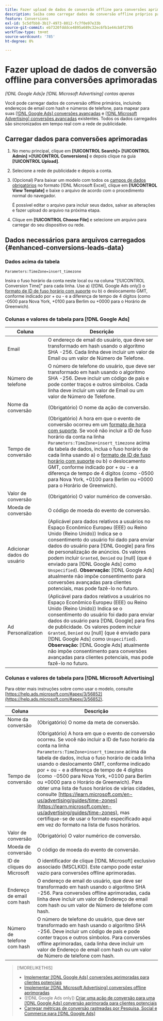 ```yaml
---
title: Fazer upload de dados de conversão offline para conversões aprimoradas
description: Saiba como carregar dados de conversão offline próprios para mapear a [!DNL Google Ads] conversões avançadas para clientes potenciais e [!DNL Microsoft Advertising] conversões avançadas.
feature: Conversions
exl-id: 5c5dfbb8-3b17-4973-8012-fc7f0e97e33b
source-git-commit: eb7320fdddce4895a689c32ec6fb1e44cb8f2705
workflow-type: tm+mt
source-wordcount: '785'
ht-degree: 0%

---
```


# Fazer upload de dados de conversão offline para conversões aprimoradas

*[!DNL Google Ads]e [!DNL Microsoft Advertising] contas apenas*

Você pode carregar dados de conversão offline primários, incluindo endereços de email com hash e números de telefone, para mapear para suas [[!DNL Google Ads] conversões avançadas](/help/search-social-commerce/admin/conversion-metrics/conversion-action-google.md) e [[!DNL Microsoft Advertising] conversões avançadas](https://help.ads.microsoft.com/#apex/ads/en/60178) existentes. Todos os dados carregados são sincronizados em tempo real com a rede de publicidade.

## Carregar dados para conversões aprimoradas

1. No menu principal, clique em **[!UICONTROL Search]> [!UICONTROL Admin] >[!UICONTROL Conversions]** e depois clique na guia **[!UICONTROL Upload]**.

1. Selecione a rede de publicidade e depois a conta.

1. (Opcional) Para baixar um modelo com todos os [campos de dados obrigatórios](#enhanced-conversions-leads-data) no formato [!DNL Microsoft Excel], clique em **[!UICONTROL View Template]** e baixe o arquivo de acordo com o procedimento normal do navegador.

   É possível editar o arquivo para incluir seus dados, salvar as alterações e fazer upload do arquivo na próxima etapa.

1. Clique em **[!UICONTROL Choose File]** e selecione um arquivo para carregar do seu dispositivo ou rede.

## Dados necessários para arquivos carregados {#enhanced-conversions-leads-data}

### Dados acima da tabela

`Parameters:TimeZone=insert_timezone`

Insira o fuso horário da conta neste local ou na coluna &quot;[!UICONTROL Conversion Time]&quot; para cada linha. Use a\) ([!DNL Google Ads only]) o [formato de ID de fuso horário com suporte](https://developers.google.com/google-ads/api/data/codes-formats#timezone_ids) ou b\) o deslocamento GMT, conforme indicado por + ou - e a diferença de tempo de 4 dígitos (como -0500 para Nova York, +0100 para Berlim ou +0000 para o Horário de Greenwich).

### Colunas e valores de tabela para [!DNL Google Ads]

| Coluna | Descrição |
| ------ | ----------- |
| Email | O endereço de email do usuário, que deve ser transformado em hash usando o algoritmo SHA -256. Cada linha deve incluir um valor de Email ou um valor de Número de Telefone. |
| Número de telefone | O número de telefone do usuário, que deve ser transformado em hash usando o algoritmo SHA -256. Deve incluir um código de país e pode conter traços e outros símbolos. Cada linha deve incluir um valor de Email ou um valor de Número de Telefone. |
| Nome da conversão | (Obrigatório) O nome da ação de conversão. |
| Tempo de conversão | (Obrigatório) A hora em que o evento de conversão ocorreu em um [formato de hora com suporte](https://support.google.com/google-ads/answer/7014069#prepare_data). Se você não incluir a ID de fuso horário da conta na linha `Parameters:TimeZone=insert_timezone` acima da tabela de dados, inclua o fuso horário de cada linha usando a\) o [formato de ID de fuso horário com suporte](https://developers.google.com/google-ads/api/data/codes-formats#timezone_ids) ou b\) o deslocamento GMT, conforme indicado por + ou - e a diferença de tempo de 4 dígitos (como -0500 para Nova York, +0100 para Berlim ou +0000 para o Horário de Greenwich). |
| Valor de conversão | (Obrigatório) O valor numérico de conversão. |
| Moeda de conversão | O código de moeda do evento de conversão. |
| Adicionar dados do usuário | (Aplicável para dados relativos a usuários no Espaço Econômico Europeu (EEE) ou Reino Unido (Reino Unido)) Indica se o consentimento do usuário foi dado para enviar dados do usuário para [!DNL Google] para fins de personalização de anúncios. Os valores podem incluir `Granted`, `Denied` ou \[null\] (que é enviado para [!DNL Google Ads] como `Unspecified`). **Observação:** [!DNL Google Ads] atualmente não impõe consentimento para conversões avançadas para clientes potenciais, mas pode fazê-lo no futuro. |
| Ad Personalization | (Aplicável para dados relativos a usuários no Espaço Econômico Europeu (EEE) ou Reino Unido (Reino Unido)) Indica se o consentimento do usuário foi dado para enviar dados do usuário para [!DNL Google] para fins de publicidade. Os valores podem incluir `Granted`, `Denied` ou \[null\] (que é enviado para [!DNL Google Ads] como `Unspecified`). **Observação:** [!DNL Google Ads] atualmente não impõe consentimento para conversões avançadas para clientes potenciais, mas pode fazê-lo no futuro. |

### Colunas e valores de tabela para [!DNL Microsoft Advertising]

Para obter mais instruções sobre como usar o modelo, consulte [https://help.ads.microsoft.com/#apex/3/56852](https://help.ads.microsoft.com/#apex/3/56852).

| Coluna | Descrição |
| ------ | ----------- |
| Nome da conversão | (Obrigatório) O nome da meta de conversão. |
| Tempo de conversão | (Obrigatório) A hora em que o evento de conversão ocorreu. Se você não incluir a ID de fuso horário da conta na linha `Parameters:TimeZone=insert_timezone` acima da tabela de dados, inclua o fuso horário de cada linha usando o deslocamento GMT, conforme indicado por + ou - e a diferença de tempo de 4 dígitos (como -0500 para Nova York, +0100 para Berlim ou +0000 para o Horário de Greenwich). Para obter uma lista de fusos horários de várias cidades, consulte [https://learn.microsoft.com/en-us/advertising/guides/time-zones](https://learn.microsoft.com/en-us/advertising/guides/time-zones), mas certifique-se de usar o formato especificado aqui em vez do formato na lista de fusos horários. |
| Valor de conversão | (Obrigatório) O valor numérico de conversão. |
| Moeda de conversão | O código de moeda do evento de conversão. |
| ID de cliques do Microsoft | O identificador de clique [!DNL Microsoft] exclusivo associado (MSCLKID). Este campo pode estar vazio para conversões offline aprimoradas. |
| Endereço de email com hash | O endereço de email do usuário, que deve ser transformado em hash usando o algoritmo SHA -256. Para conversões offline aprimoradas, cada linha deve incluir um valor de Endereço de email com hash ou um valor de Número de telefone com hash. |
| Número de telefone com hash | O número de telefone do usuário, que deve ser transformado em hash usando o algoritmo SHA -256. Deve incluir um código de país e pode conter traços e outros símbolos. Para conversões offline aprimoradas, cada linha deve incluir um valor de Endereço de email com hash ou um valor de Número de telefone com hash. |

>[!MORELIKETHIS]
>
>* [Implementar [!DNL Google Ads] conversões aprimoradas para clientes potenciais](/help/search-social-commerce/campaign-management/special-workflows/google-enhanced-conversions-leads.md)
>* [Implementar [!DNL Microsoft Advertising] conversões offline aprimoradas](/help/search-social-commerce/campaign-management/special-workflows/microsoft-enhanced-conversions.md)
>* ([!DNL Google Ads only]) [Criar uma ação de conversão para uma [!DNL Google Ads] conversão aprimorada para clientes potenciais](/help/search-social-commerce/admin/conversion-metrics/conversion-action-google.md)
>* [Carregar métricas de conversão rastreadas por Pesquisa, Social e Commerce para [!DNL Google Ads]](/help/search-social-commerce/tools/conversion-metrics-upload-to-google.md)
